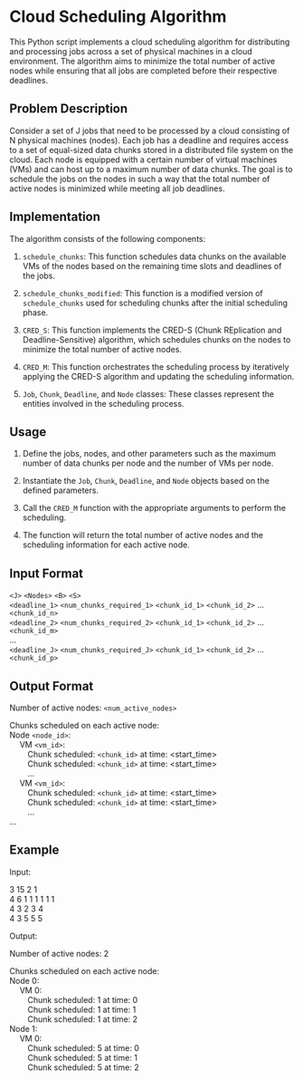 # Cloud Scheduling Algorithm

This Python script implements a cloud scheduling algorithm for distributing and processing jobs across a set of physical machines in a cloud environment. The algorithm aims to minimize the total number of active nodes while ensuring that all jobs are completed before their respective deadlines.

## Problem Description

Consider a set of J jobs that need to be processed by a cloud consisting of N physical machines (nodes). Each job has a deadline and requires access to a set of equal-sized data chunks stored in a distributed file system on the cloud. Each node is equipped with a certain number of virtual machines (VMs) and can host up to a maximum number of data chunks. The goal is to schedule the jobs on the nodes in such a way that the total number of active nodes is minimized while meeting all job deadlines.

## Implementation

The algorithm consists of the following components:

1. `schedule_chunks`: This function schedules data chunks on the available VMs of the nodes based on the remaining time slots and deadlines of the jobs.

2. `schedule_chunks_modified`: This function is a modified version of `schedule_chunks` used for scheduling chunks after the initial scheduling phase.

3. `CRED_S`: This function implements the CRED-S (Chunk REplication and Deadline-Sensitive) algorithm, which schedules chunks on the nodes to minimize the total number of active nodes.

4. `CRED_M`: This function orchestrates the scheduling process by iteratively applying the CRED-S algorithm and updating the scheduling information.

5. `Job`, `Chunk`, `Deadline`, and `Node` classes: These classes represent the entities involved in the scheduling process.

## Usage

1. Define the jobs, nodes, and other parameters such as the maximum number of data chunks per node and the number of VMs per node.

2. Instantiate the `Job`, `Chunk`, `Deadline`, and `Node` objects based on the defined parameters.

3. Call the `CRED_M` function with the appropriate arguments to perform the scheduling.

4. The function will return the total number of active nodes and the scheduling information for each active node.


## Input Format

`<J>` `<Nodes>` `<B>` `<S>`\
`<deadline_1>` `<num_chunks_required_1>` `<chunk_id_1>` `<chunk_id_2>` ... `<chunk_id_n>`\
`<deadline_2>` `<num_chunks_required_2>` `<chunk_id_1>` `<chunk_id_2>` ... `<chunk_id_m>`\
...\
`<deadline_J>` `<num_chunks_required_J>` `<chunk_id_1>` `<chunk_id_2>` ... `<chunk_id_p>`

## Output Format

Number of active nodes: `<num_active_nodes>`

Chunks scheduled on each active node:\
Node `<node_id>`:\
&emsp;    VM `<vm_id>`:\
&emsp;&emsp;        Chunk scheduled: `<chunk_id>` at time: <start_time>\
&emsp;&emsp;        Chunk scheduled: `<chunk_id>` at time: <start_time>\
&emsp;&emsp;        ...\
&emsp;    VM `<vm_id>`:\
&emsp;&emsp;        Chunk scheduled: `<chunk_id>` at time: <start_time>\
&emsp;&emsp;        Chunk scheduled: `<chunk_id>` at time: <start_time>\
&emsp;&emsp;        ...\
...

## Example

Input:

3 15 2 1\
4 6 1 1 1 1 1 1\
4 3 2 3 4\
4 3 5 5 5

Output:

Number of active nodes: 2

Chunks scheduled on each active node:\
Node 0:\
&emsp;    VM 0:\
&emsp;&emsp;        Chunk scheduled: 1 at time: 0\
&emsp;&emsp;        Chunk scheduled: 1 at time: 1\
&emsp;&emsp;        Chunk scheduled: 1 at time: 2\
Node 1:\
&emsp;    VM 0:\
&emsp;&emsp;        Chunk scheduled: 5 at time: 0\
&emsp;&emsp;        Chunk scheduled: 5 at time: 1\
&emsp;&emsp;        Chunk scheduled: 5 at time: 2
